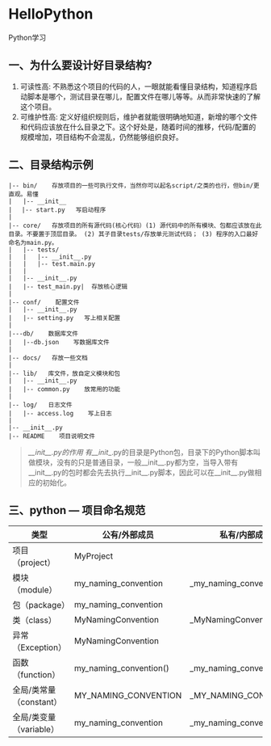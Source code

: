 # HelloPython
Python学习

## 一、为什么要设计好目录结构?  
1. 可读性高: 不熟悉这个项目的代码的人，一眼就能看懂目录结构，知道程序启动脚本是哪个，测试目录在哪儿，配置文件在哪儿等等。从而非常快速的了解这个项目。
2. 可维护性高: 定义好组织规则后，维护者就能很明确地知道，新增的哪个文件和代码应该放在什么目录之下。这个好处是，随着时间的推移，代码/配置的规模增加，项目结构不会混乱，仍然能够组织良好。

## 二、目录结构示例
```angular2html
|-- bin/    存放项目的一些可执行文件，当然你可以起名script/之类的也行，但bin/更直观。易懂  
|   |-- __init__  
|　 |-- start.py   写启动程序  
|  
|-- core/   存放项目的所有源代码(核心代码）(1) 源代码中的所有模块、包都应该放在此目录。不要置于顶层目录。 (2) 其子目录tests/存放单元测试代码； (3) 程序的入口最好命名为main.py。
|   |-- tests/   
|   |   |-- __init__.py
|   |   |-- test.main.py  
|   |
|   |-- __init__.py
|   |-- test_main.py|  存放核心逻辑  
|
|-- conf/    配置文件
|   |-- __init__.py
|   |-- setting.py   写上相关配置
|
|---db/    数据库文件
|   |--db.json    写数据库文件
|   
|-- docs/   存放一些文档
|   
|-- lib/   库文件，放自定义模块和包
|   |-- __init__.py
|   |-- common.py    放常用的功能
|
|-- log/   日志文件
|   |-- access.log    写上日志
|
|-- __init__.py
|-- README    项目说明文件
```

> _\_\_init\_\_.py的作用
有__init__.py的目录是Python包，目录下的Python脚本叫做模块，没有的只是普通目录，一般__init__.py都为空，当导入带有__init__.py的包时都会先去执行__init__.py脚本，因此可以在__init__.py做相应的初始化。

## 三、python — 项目命名规范
|类型 |	公有/外部成员 |	私有/内部成员 |
|  ----  | ----  |  ----  |
|项目（project）|	MyProject | |	
|模块（module）|	my_naming_convention |	_my_naming_convention|
|包（package）|	my_naming_convention |	|
|类（class）|	MyNamingConvention |	_MyNamingConvention|
|异常（Exception）|	MyNamingConvention	| |
|函数（function）|	my_naming_convention() |	_my_naming_convention()|
|全局/类常量（constant）|	MY_NAMING_CONVENTION |	_MY_NAMING_CONVENTION|
|全局/类变量（variable）|	my_naming_convention |	_my_naming_convention|